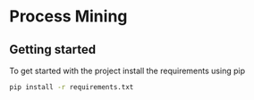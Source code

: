 # Process Mining

## Getting started
To get started with the project install the requirements using pip

```bash
pip install -r requirements.txt
```